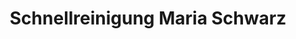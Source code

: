---
title: "Schnellreinigung Maria Schwarz"
url: /norderstedt/schnellreinigung-maria-schwarz/
shop: Wäscherei
---